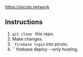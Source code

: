 https://picolo.network

Instructions
------------


1. ``git clone `` this repo.
2. Make changes.
3. `` firebase login`` into picolo.
4. `` firebase deploy --only hosting.


